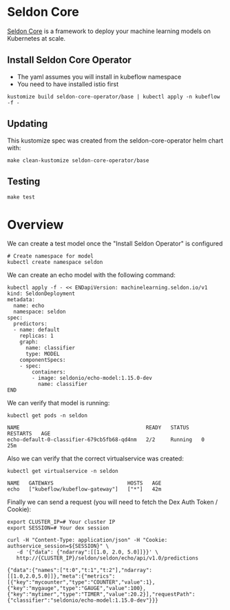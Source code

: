 # Seldon Core

[Seldon Core](https://github.com/SeldonIO/seldon-core/) is a framework to deploy your machine learning models on Kubernetes at scale.

## Install Seldon Core Operator

 * The yaml assumes you will install in kubeflow namespace
 * You need to have installed istio first

```
kustomize build seldon-core-operator/base | kubectl apply -n kubeflow -f -
```

## Updating

This kustomize spec was created from the seldon-core-operator helm chart with:

```
make clean-kustomize seldon-core-operator/base
```

## Testing

```
make test
```

# Overview

We can create a test model once the "Install Seldon Operator" is configured

```
# Create namespace for model
kubectl create namespace seldon
```

We can create an echo model with the following command:

```
kubectl apply -f - << ENDapiVersion: machinelearning.seldon.io/v1
kind: SeldonDeployment
metadata:
  name: echo
  namespace: seldon
spec:
  predictors:
  - name: default
    replicas: 1
    graph:
      name: classifier
      type: MODEL
    componentSpecs:
    - spec:
        containers:
        - image: seldonio/echo-model:1.15.0-dev
          name: classifier
END
```

We can verify that model is running:

```
kubectl get pods -n seldon

NAME                                         READY   STATUS    RESTARTS   AGE
echo-default-0-classifier-679cb5fb68-qd4nm   2/2     Running   0          25m
```

Also we can verify that the correct virtualservice was created:

```
kubectl get virtualservice -n seldon

NAME   GATEWAYS                        HOSTS   AGE
echo   ["kubeflow/kubeflow-gateway"]   ["*"]   42m
```

Finally we can send a request (you will need to fetch the Dex Auth Token / Cookie):

```
export CLUSTER_IP=# Your cluster IP
export SESSION=# Your dex session

curl -H "Content-Type: application/json" -H "Cookie: authservice_session=${SESSION}" \
   -d '{"data": {"ndarray":[[1.0, 2.0, 5.0]]}}' \
   http://{CLUSTER_IP}/seldon/seldon/echo/api/v1.0/predictions

{"data":{"names":["t:0","t:1","t:2"],"ndarray":[[1.0,2.0,5.0]]},"meta":{"metrics":[{"key":"mycounter","type":"COUNTER","value":1},{"key":"mygauge","type":"GAUGE","value":100},{"key":"mytimer","type":"TIMER","value":20.2}],"requestPath":{"classifier":"seldonio/echo-model:1.15.0-dev"}}}
```

